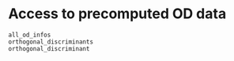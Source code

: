 # Access to precomputed OD data

```@docs
all_od_infos
orthogonal_discriminants
orthogonal_discriminant
```
